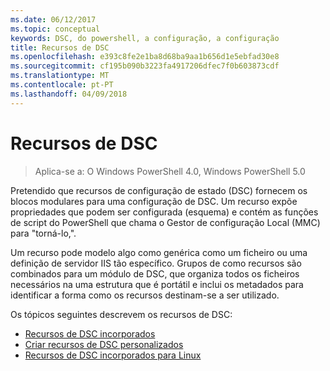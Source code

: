 ```yaml
---
ms.date: 06/12/2017
ms.topic: conceptual
keywords: DSC, do powershell, a configuração, a configuração
title: Recursos de DSC
ms.openlocfilehash: e393c8fe2e1ba8d68ba9aa1b656d1e5ebfad30e8
ms.sourcegitcommit: cf195b090b3223fa4917206dfec7f0b603873cdf
ms.translationtype: MT
ms.contentlocale: pt-PT
ms.lasthandoff: 04/09/2018
---
```

# <a name="dsc-resources"></a>Recursos de DSC

>Aplica-se a: O Windows PowerShell 4.0, Windows PowerShell 5.0

Pretendido que recursos de configuração de estado (DSC) fornecem os blocos modulares para uma configuração de DSC. Um recurso expõe propriedades que podem ser configurada (esquema) e contém as funções de script do PowerShell que chama o Gestor de configuração Local (MMC) para "torná-lo,".

Um recurso pode modelo algo como genérica como um ficheiro ou uma definição de servidor IIS tão específico.  Grupos de como recursos são combinados para um módulo de DSC, que organiza todos os ficheiros necessários na uma estrutura que é portátil e inclui os metadados para identificar a forma como os recursos destinam-se a ser utilizado.

Os tópicos seguintes descrevem os recursos de DSC:

- [Recursos de DSC incorporados](builtInResource.md)
- [Criar recursos de DSC personalizados](authoringResource.md)
- [Recursos de DSC incorporados para Linux](lnxBuiltInResources.md)